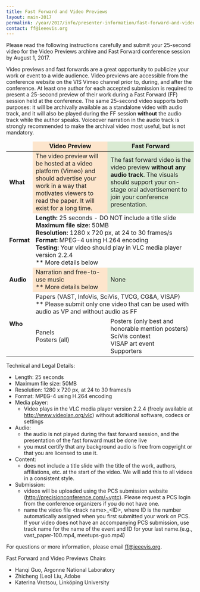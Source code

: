 ```yaml
---
title: Fast Forward and Video Previews
layout: main-2017
permalink: /year/2017/info/presenter-information/fast-forward-and-video-previews
contact: ff@ieeevis.org
---
```


Please read the following instructions carefully and submit your
25-second video for the Video Previews archive and Fast Forward
conference session by August 1, 2017.

Video previews and fast forwards are a great opportunity to publicize
your work or event to a wide audience. Video previews are accessible
from the conference website on the VIS Vimeo channel prior to, during,
and after the conference. At least one author for each accepted
submission is required to present a 25-second preview of their work
during a Fast Forward (FF) session held at the conference. The same
25-second video supports both purposes: it will be archivally
available as a standalone video with audio track, and it will also be
played during the FF session **without** the audio track while the
author speaks. Voiceover narration in the audio track is strongly
recommended to make the archival video most useful, but is not
mandatory.


<style>
td.videopreview {
background-color: #fde5cc;
}
td.fastforward {
background-color: #d9ead2;
}
</style>

<table>
<thead align="center"><td></td><td class="videopreview"><b>Video Preview</b></td><td class="fastforward"><b>Fast Forward</b></td></thead>
<tbody>
<tr><td><b>What</b></td><td class="videopreview">The video preview will be hosted at a video platform (Vimeo) and should advertise your work in a way that motivates viewers to read the paper. It will exist for a long time.</td><td class="fastforward">The fast forward video is the video preview <b>without any audio track</b>. The visuals should support your on-stage oral advertisement to join your conference presentation.</td></tr>
<tr><td><b>Format</b></td><td colspan="2">
<b>Length:</b> 25 seconds - DO NOT include a title slide<br>
<b>Maximum file size:</b> 50MB<br>
<b>Resolution:</b> 1280 x 720 px, at 24 to 30 frames/s<br>
<b>Format:</b> MPEG-4 using H.264 encoding<br>
<b>Testing:</b> Your video should play in VLC media player version 2.2.4<br>
** More details below
</td></tr>
<tr><td><b>Audio</b></td><td class="videopreview">Narration and free-to-use music<br>
** More details below</td><td class="fastforward">None</td></tr>
<tr><td rowspan="2"><b>Who</b></td><td colspan="2">Papers (VAST, InfoVis, SciVis, TVCG, CG&amp;A, VISAP)<br>
** Please submit only one video that can be used with audio as VP and without audio as FF</td></tr>
<tr><td>Panels<br>Posters (all)</td><td>Posters (only best and honorable mention posters)<br>SciVis contest<br>VISAP art event<br>Supporters<br></td></tr>
</tbody>
</table>

Technical and Legal Details: 

- Length: 25 seconds
- Maximum file size: 50MB
- Resolution: 1280 x 720 px, at 24 to 30 frames/s
- Format: MPEG-4 using H.264 encoding
- Media player:
  - Video plays in the VLC media player version 2.2.4 (freely available at http://www.videolan.org/vlc) without additional software, codecs or settings
- Audio:
  - the audio is not played during the fast forward session, and the presentation of the fast forward must be done live
  - you must certify that any background audio is free from copyright or that you are licensed to use it.
- Content: 
  - does not include a title slide with the title of the work, authors, affiliations, etc. at the start of the video. We will add this to all videos in a consistent style.
- Submission:
  - videos will be uploaded using the PCS submission website (http://precisionconference.com/~vgtc). Please request a PCS login from the conference organizers if you do not have one.
  - name the video file \<track name>_\<ID>, where ID is the number automatically assigned when you first submitted your work on PCS. If your video does not have an accompanying PCS submission, use track name for the name of the event and ID for your last name.(e.g., vast_paper-100.mp4, meetups-guo.mp4)


For questions or more information, please email ff@ieeevis.org.


Fast Forward and Video Previews Chairs

- Hanqi Guo, Argonne National Laboratory
- Zhicheng (Leo) Liu, Adobe
- Katerina Vrotsou, Linköping University
